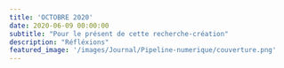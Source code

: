 ```yaml
---
title: 'OCTOBRE 2020'
date: 2020-06-09 00:00:00
subtitle: "Pour le présent de cette recherche-création"
description: "Réfléxions"
featured_image: '/images/Journal/Pipeline-numerique/couverture.png'
---
```


